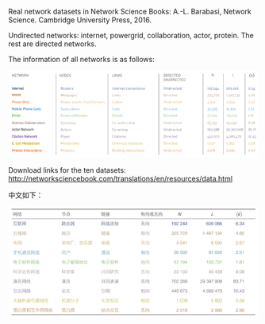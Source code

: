 Real network datasets in Network Science Books: A.-L. Barabasi, Network Science. Cambridge University Press, 2016. 

Undirected networks: internet, powergrid, collaboration, actor, protein. The rest are directed networks. 



The information of all networks is as follows:

![图片1.png](1.png)

Download links for the ten datasets: http://networksciencebook.com/translations/en/resources/data.html

中文如下：

![图片2.png](2.png)
